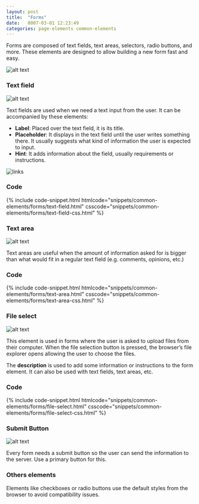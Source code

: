 ```yaml
---
layout: post
title:  "Forms"
date:   0007-03-01 12:23:49
categories: page-elements common-elements
---
```


Forms are composed of text fields, text areas, selectors, radio buttons, and more. These elements are designed
to allow building a new form fast and easy.

![alt text][forms]

### Text field

![alt text][text-field]

Text fields are used when we need a text input from the user. It can be accompanied by these elements:

* **Label**: Placed over the text field, it is its title.
* **Placeholder**: It displays in the text field until the user writes something there. It usually suggests
    what kind of information the user is expected to input.
* **Hint**: It adds information about the field, usually requirements or instructions.

<div class="gallery">
  <img src="/gfw-style-guides/images/posts/common-elements/links_and_buttons/02-01-links.png" alt="links">
</div>

### Code

<div id="code-snippet-box1" class="code-snippet-box">
  {% include code-snippet.html htmlcode="snippets/common-elements/forms/text-field.html" csscode="snippets/common-elements/forms/text-field-css.html" %}
</div>

### Text area

![alt text][text-area]

Text areas are useful when the amount of information asked for is bigger than what would fit in a regular
text field (e.g. comments, opinions, etc.)

### Code

<div id="code-snippet-box2" class="code-snippet-box">
  {% include code-snippet.html htmlcode="snippets/common-elements/forms/text-area.html" csscode="snippets/common-elements/forms/text-area-css.html" %}
</div>

### File select

![alt text][file-select]

This element is used in forms where the user is asked to upload files from their computer. When the file selection
button is pressed, the browser’s file explorer opens allowing the user to choose the files.

The **description** is used to add some information or instructions to the form element. It can also be used with text fields,
text areas, etc.

### Code

<div id="code-snippet-box3" class="code-snippet-box">
  {% include code-snippet.html htmlcode="snippets/common-elements/forms/file-select.html" csscode="snippets/common-elements/forms/file-select-css.html" %}
</div>

### Submit Button

![alt text][button]

Every form needs a submit button so the user can send the information to the server. Use a primary button for this.


### Others elements

Elements like checkboxes or radio buttons use the default styles from the browser to avoid compatibility issues.


[forms]: /gfw-style-guides/images/posts/common-elements/forms/03-01-forms.png "forms"
[text-field]: /gfw-style-guides/images/posts/common-elements/forms/03-02-text-field.png "text field"
[text-area]: /gfw-style-guides/images/posts/common-elements/forms/03-03-textarea.png "text area"
[file-select]: /gfw-style-guides/images/posts/common-elements/forms/03-04-file-select.png "file select"
[button]: /gfw-style-guides/images/posts/common-elements/forms/03-05-button.png "button"
